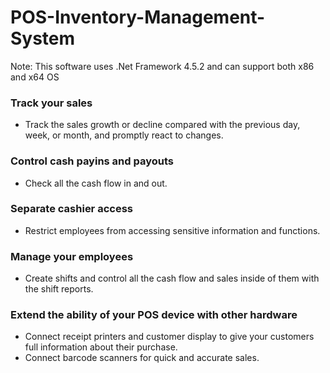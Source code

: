 # POS-Inventory-Management-System
<p>Note: This software uses .Net Framework 4.5.2 and can support both x86 and x64 OS</p>

<h3> Track your sales </h3>
<ul>
  <li>Track the sales growth or decline compared with the previous day, week, or month, and promptly react to changes.</li>
</ul>
<h3> Control cash payins and payouts </h3>
<ul>
  <li>Check all the cash flow in and out.</li>
</ul>
<h3> Separate cashier access </h3>
<ul>
  <li>Restrict employees from accessing sensitive information and functions.</li>
</ul>
<h3> Manage your employees </h3>
<ul>
  <li>Create shifts and control all the cash flow and sales inside of them with the shift reports.</li>
</ul>
<h3> Extend the ability of your POS device with other hardware </h3>
<ul>
  <li>Connect receipt printers and customer display to give your customers full information about their purchase.</li>
  <li>Connect barcode scanners for quick and accurate sales.</li>
</ul>
